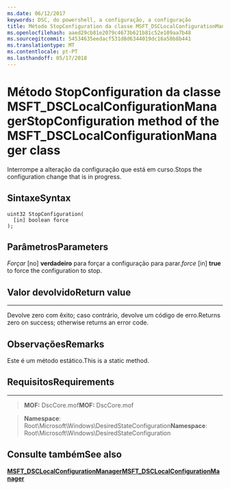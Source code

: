 ```yaml
---
ms.date: 06/12/2017
keywords: DSC, do powershell, a configuração, a configuração
title: Método StopConfiguration da classe MSFT_DSCLocalConfigurationManager
ms.openlocfilehash: aaed29cb81e2079c4673b621b81c52e109aa7b48
ms.sourcegitcommit: 54534635eedacf531d8d6344019dc16a50b8b441
ms.translationtype: MT
ms.contentlocale: pt-PT
ms.lasthandoff: 05/17/2018
---
```

# <a name="stopconfiguration-method-of-the-msftdsclocalconfigurationmanager-class"></a><span data-ttu-id="36c19-103">Método StopConfiguration da classe MSFT_DSCLocalConfigurationManager</span><span class="sxs-lookup"><span data-stu-id="36c19-103">StopConfiguration method of the MSFT_DSCLocalConfigurationManager class</span></span>

<span data-ttu-id="36c19-104">Interrompe a alteração da configuração que está em curso.</span><span class="sxs-lookup"><span data-stu-id="36c19-104">Stops the configuration change that is in progress.</span></span>

<a name="syntax"></a><span data-ttu-id="36c19-105">Sintaxe</span><span class="sxs-lookup"><span data-stu-id="36c19-105">Syntax</span></span>
------

```mof
uint32 StopConfiguration(
  [in] boolean force
);
```

<a name="parameters"></a><span data-ttu-id="36c19-106">Parâmetros</span><span class="sxs-lookup"><span data-stu-id="36c19-106">Parameters</span></span>
----------

<span data-ttu-id="36c19-107">*Forçar* \[no\] **verdadeiro** para forçar a configuração para parar.</span><span class="sxs-lookup"><span data-stu-id="36c19-107">*force* \[in\] **true** to force the configuration to stop.</span></span>

## <a name="return-value"></a><span data-ttu-id="36c19-108">Valor devolvido</span><span class="sxs-lookup"><span data-stu-id="36c19-108">Return value</span></span>
------------

<span data-ttu-id="36c19-109">Devolve zero com êxito; caso contrário, devolve um código de erro.</span><span class="sxs-lookup"><span data-stu-id="36c19-109">Returns zero on success; otherwise returns an error code.</span></span>

## <a name="remarks"></a><span data-ttu-id="36c19-110">Observações</span><span class="sxs-lookup"><span data-stu-id="36c19-110">Remarks</span></span>

<span data-ttu-id="36c19-111">Este é um método estático.</span><span class="sxs-lookup"><span data-stu-id="36c19-111">This is a static method.</span></span>

## <a name="requirements"></a><span data-ttu-id="36c19-112">Requisitos</span><span class="sxs-lookup"><span data-stu-id="36c19-112">Requirements</span></span>
------------
><span data-ttu-id="36c19-113">**MOF:** DscCore.mof</span><span class="sxs-lookup"><span data-stu-id="36c19-113">**MOF:** DscCore.mof</span></span>

><span data-ttu-id="36c19-114">**Namespace**: Root\Microsoft\Windows\DesiredStateConfiguration</span><span class="sxs-lookup"><span data-stu-id="36c19-114">**Namespace**: Root\Microsoft\Windows\DesiredStateConfiguration</span></span>


## <a name="see-also"></a><span data-ttu-id="36c19-115">Consulte também</span><span class="sxs-lookup"><span data-stu-id="36c19-115">See also</span></span>


[<span data-ttu-id="36c19-116">**MSFT_DSCLocalConfigurationManager**</span><span class="sxs-lookup"><span data-stu-id="36c19-116">**MSFT_DSCLocalConfigurationManager**</span></span>](msft-dsclocalconfigurationmanager.md)
